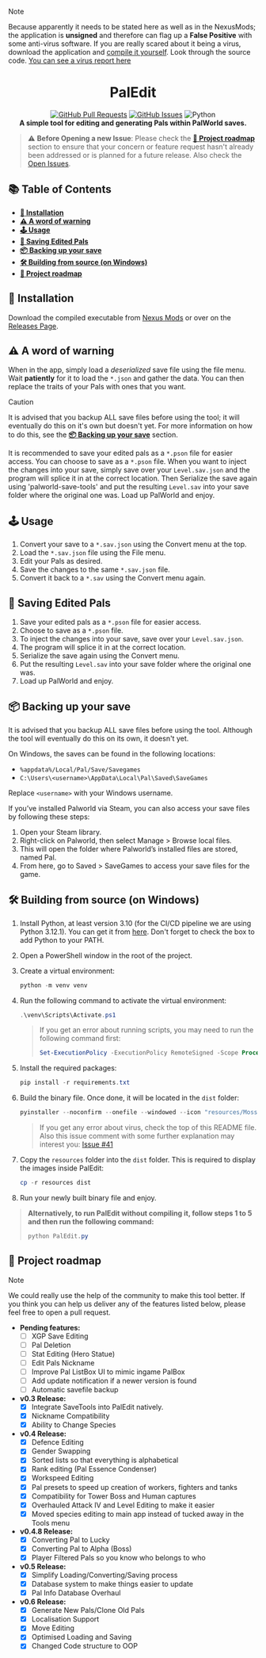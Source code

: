 > [!NOTE]
> Because apparently it needs to be stated here as well as in the NexusMods; the application is __unsigned__ and therefore can flag up a __False Positive__ with some anti-virus software. If you are really scared about it being a virus, download the application and [compile it yourself](#️-building-from-source-on-windows). Look through the source code. [You can see a virus report here](https://www.virustotal.com/gui/file/d20dcab42b8ba55442c27c16235c27fb80d16f7494ee32a790767a2eb38ceefb)

<h1 align="center">PalEdit</h1>

<div align="center">

[![GitHub Pull Requests](https://img.shields.io/github/issues-pr/EternalWraith/PalEdit.svg)](https://github.com/EternalWraith/PalEdit/pulls)
[![GitHub Issues](https://img.shields.io/github/issues/EternalWraith/PalEdit.svg)](https://github.com/EternalWraith/PalEdit/issues)
![Python](https://img.shields.io/badge/python-FFD43B.svg?&logo=python&logoColor=ffde57&color=4584b6)
<br>
**A simple tool for editing and generating Pals within PalWorld saves.**

</div>

> ⚠️ **Before Opening a new Issue**: Please check the [**🚧 Project roadmap**](#-project-roadmap) section to ensure that your concern or feature request hasn't already been addressed or is planned for a future release. Also check the [Open Issues](https://github.com/EternalWraith/PalEdit/issues).

## **📚 Table of Contents**

- [**🚀 Installation**](#-installation)
- [**⚠️ A word of warning**](#️-a-word-of-warning)
- [**🕹️ Usage**](#️-usage)
- [**💾 Saving Edited Pals**](#-saving-edited-pals)
- [**📦 Backing up your save**](#-backing-up-your-save)
- [**🛠️ Building from source (on Windows)**](#️-building-from-source-on-windows)
- [**🚧 Project roadmap**](#-project-roadmap)

## **🚀 Installation**

Download the compiled executable from [Nexus Mods](https://www.nexusmods.com/palworld/mods/104) or over on the [Releases Page](https://github.com/EternalWraith/PalEdit/releases).

## **⚠️ A word of warning**

When in the app, simply load a _deserialized_ save file using the file menu. Wait **patiently** for it to load the `*.json` and gather the data.
You can then replace the traits of your Pals with ones that you want.

> [!CAUTION]
> It is advised that you backup ALL save files before using the tool; it will eventually do this on it's own but doesn't yet.
> For more information on how to do this, see the [**📦 Backing up your save**](#-backing-up-your-save) section.

It is recommended to save your edited pals as a `*.pson` file for easier access. You can choose to save as a `*.pson` file. When you want to inject the changes into your save, simply save over your `Level.sav.json` and the program will splice it in at the correct location. Then Serialize the save again using 'palworld-save-tools' and put the resulting `Level.sav` into your save folder where the original one was. Load up PalWorld and enjoy.

## **🕹️ Usage**

1. Convert your save to a `*.sav.json` using the Convert menu at the top.
2. Load the `*.sav.json` file using the File menu.
3. Edit your Pals as desired.
4. Save the changes to the same `*.sav.json` file.
5. Convert it back to a `*.sav` using the Convert menu again.

## **💾 Saving Edited Pals**

1. Save your edited pals as a `*.pson` file for easier access.
2. Choose to save as a `*.pson` file.
3. To inject the changes into your save, save over your `Level.sav.json`.
4. The program will splice it in at the correct location.
5. Serialize the save again using the Convert menu.
6. Put the resulting `Level.sav` into your save folder where the original one was.
7. Load up PalWorld and enjoy.

## **📦 Backing up your save**

It is advised that you backup ALL save files before using the tool. Although the tool will eventually do this on its own, it doesn't yet.

On Windows, the saves can be found in the following locations:

- `%appdata%/Local/Pal/Save/Savegames`
- `C:\Users\<username>\AppData\Local\Pal\Saved\SaveGames`

Replace `<username>` with your Windows username.

If you’ve installed Palworld via Steam, you can also access your save files by following these steps:

1. Open your Steam library.
2. Right-click on Palworld, then select Manage > Browse local files.
3. This will open the folder where Palworld’s installed files are stored, named Pal.
4. From here, go to Saved > SaveGames to access your save files for the game.

## **🛠️ Building from source (on Windows)**

1. Install Python, at least version 3.10 (for the CI/CD pipeline we are using Python 3.12.1). You can get it from [here](https://www.python.org/downloads/windows/). Don't forget to check the box to add Python to your PATH.
2. Open a PowerShell window in the root of the project.
3. Create a virtual environment:

    ```powershell
    python -m venv venv
    ```

4. Run the following command to activate the virtual environment:

    ```powershell
    .\venv\Scripts\Activate.ps1
    ```

    > If you get an error about running scripts, you may need to run the following command first:
    >
    > ```powershell
    > Set-ExecutionPolicy -ExecutionPolicy RemoteSigned -Scope Process
    > ```

5. Install the required packages:

    ```powershell
    pip install -r requirements.txt
    ```

6. Build the binary file. Once done, it will be located in the `dist` folder:

    ```powershell
    pyinstaller --noconfirm --onefile --windowed --icon "resources/MossandaIcon.ico" --hidden-import=PIL "PalEdit.py"
    ```

    > If you get any error about virus, check the top of this README file. Also this issue comment with some further explanation may interest you: [Issue #41](https://github.com/EternalWraith/PalEdit/issues/41#issuecomment-1914567848)

7. Copy the `resources` folder into the `dist` folder. This is required to display the images inside PalEdit:

    ```powershell
    cp -r resources dist
    ```

8. Run your newly built binary file and enjoy.

> **Alternatively, to run PalEdit without compiling it, follow steps 1 to 5 and then run the following command:**
>
>    ```powershell
>    python PalEdit.py
>    ```

## **🚧 Project roadmap**

> [!NOTE]
> We could really use the help of the community to make this tool better.
> If you think you can help us deliver any of the features listed below, please feel free to open a pull request.

- **Pending features:**
  - [ ] XGP Save Editing
  - [ ] Pal Deletion
  - [ ] Stat Editing (Hero Statue)
  - [ ] Edit Pals Nickname
  - [ ] Improve Pal ListBox UI to mimic ingame PalBox
  - [ ] Add update notification if a newer version is found
  - [ ] Automatic savefile backup

- **v0.3 Release:**
  - [x] Integrate SaveTools into PalEdit natively.
  - [x] Nickname Compatibility
  - [x] Ability to Change Species

- **v0.4 Release:**
  - [x] Defence Editing
  - [x] Gender Swapping
  - [x] Sorted lists so that everything is alphabetical
  - [x] Rank editing (Pal Essence Condenser)
  - [x] Workspeed Editing
  - [x] Pal presets to speed up creation of workers, fighters and tanks
  - [x] Compatibility for Tower Boss and Human captures
  - [x] Overhauled Attack IV and Level Editing to make it easier
  - [x] Moved species editing to main app instead of tucked away in the Tools menu

- **v0.4.8 Release:**
  - [x] Converting Pal to Lucky
  - [x] Converting Pal to Alpha (Boss)
  - [x] Player Filtered Pals so you know who belongs to who

- **v0.5 Release:**
  - [x] Simplify Loading/Converting/Saving process
  - [x] Database system to make things easier to update
  - [x] Pal Info Database Overhaul
 
- **v0.6 Release:**
  - [x] Generate New Pals/Clone Old Pals
  - [x] Localisation Support
  - [x] Move Editing
  - [X] Optimised Loading and Saving
  - [X] Changed Code structure to OOP
